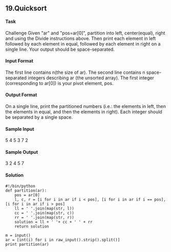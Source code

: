 ## 19.Quicksort

#### Task
Challenge
Given "ar" and "pos=ar[0]", partition into left, center(equal), right and using the Divide instructions above. Then print each element in left followed by each element in equal, followed by each element in right on a single line. Your output should be space-separated.

#### Input Format

The first line contains n(the size of ar).
The second line contains n space-separated integers describing ar (the unsorted array). The first integer (corresponding to ar[0]) is your pivot element, pos.

#### Output Format

On a single line, print the partitioned numbers (i.e.: the elements in left, then the elements in equal, and then the elements in right). Each integer should be separated by a single space.

#### Sample Input

5
4 5 3 7 2

#### Sample Output

3 2 4 5 7

#### Solution

```
#!/bin/python
def partition(ar): 
    pos = ar[0]
    l, c, r = [i for i in ar if i < pos], [i for i in ar if i == pos], [i for i in ar if i > pos]
    ll = ' '.join(map(str, l))
    cc = ' '.join(map(str, c))
    rr = ' '.join(map(str, r))
    solution = ll + ' '+ cc + ' ' + rr
    return solution

m = input()
ar = [int(i) for i in raw_input().strip().split()]
print partition(ar)
```
